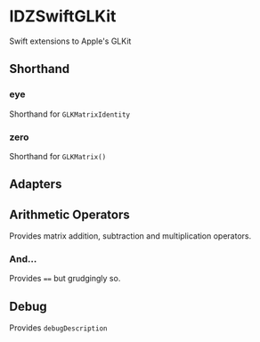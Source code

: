 # IDZSwiftGLKit
Swift extensions to Apple's GLKit

## Shorthand

### eye

Shorthand for `GLKMatrixIdentity`

### zero

Shorthand for `GLKMatrix()`


## Adapters



## Arithmetic Operators 

Provides matrix addition, subtraction and multiplication operators.

### And...
Provides `==` but grudgingly so.

## Debug

Provides `debugDescription`